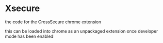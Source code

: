 # Xsecure
the code for the CrossSecure chrome extension

this can be loaded into chrome as an unpackaged extension once developer mode has been enabled
